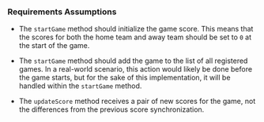 ### Requirements Assumptions

- The `startGame` method should initialize the game score. This means that the scores for both the home team and away team should be set to `0` at the start of the game.

- The `startGame` method should add the game to the list of all registered games. In a real-world scenario, this action would likely be done before the game starts, but for the sake of this implementation, it will be handled within the `startGame` method.

- The `updateScore` method receives a pair of new scores for the game, not the differences from the previous score synchronization.
